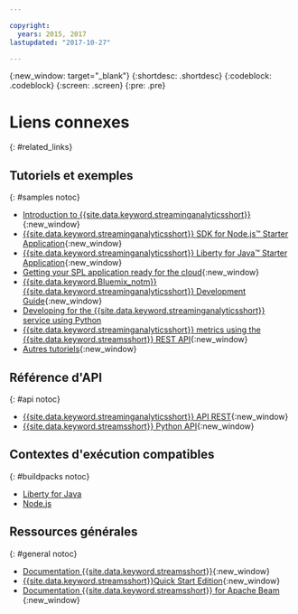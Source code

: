 ```yaml
---

copyright:
  years: 2015, 2017
lastupdated: "2017-10-27"

---
```


<!-- Attribute definitions -->
{:new_window: target="_blank"}
{:shortdesc: .shortdesc}
{:codeblock: .codeblock}
{:screen: .screen}
{:pre: .pre}

# Liens connexes
{: #related_links}

## Tutoriels et exemples
{: #samples notoc}
* [Introduction to {{site.data.keyword.streaminganalyticsshort}}](https://developer.ibm.com/streamsdev/docs/streaming-analytics-now-available-bluemix){:new_window}
* [{{site.data.keyword.streaminganalyticsshort}} SDK for Node.js™ Starter Application](https://www.ibm.com/developerworks/library/ba-bluemix-detect-complex-events-from-data-stream-trs/index.html){:new_window}
* [{{site.data.keyword.streaminganalyticsshort}} Liberty for Java™ Starter Application](https://developer.ibm.com/streamsdev/docs/bluemix-streaming-analytics-starter-application/){:new_window}
* [Getting your SPL application ready for the cloud](https://developer.ibm.com/streamsdev/docs/getting-spl-application-ready-cloud){:new_window}
* [{{site.data.keyword.Bluemix_notm}} {{site.data.keyword.streaminganalyticsshort}} Development Guide](https://developer.ibm.com/streamsdev/docs/bluemix-streaming-analytics-development-guide/){:new_window}
* [ Developing for the {{site.data.keyword.streaminganalyticsshort}} service using Python](http://ibmstreams.github.io/streamsx.documentation/docs/python/1.6/python-appapi-devguide-2a/index.html)
* [{{site.data.keyword.streaminganalyticsshort}} metrics using the {{site.data.keyword.streamsshort}} REST API](https://developer.ibm.com/bluemix/2016/07/25/streaming-analytics-metrics-using-rest-api/){:new_window}
* [Autres tutoriels](/docs/services/StreamingAnalytics/r_integrating_cloudant_rest.html){:new_window}


## Référence d'API
{: #api notoc}
* [{{site.data.keyword.streaminganalyticsshort}} API REST](https://console.ng.bluemix.net/apidocs/220){:new_window}
* [{{site.data.keyword.streamsshort}} Python API](http://ibmstreams.github.io/streamsx.documentation/docs/python/1.6/python-appapi-devguide/){:new_window}


## Contextes d'exécution compatibles
{: #buildpacks notoc}
* [Liberty for Java](/docs/runtimes/liberty/index.html#liberty)
* [Node.js](/docs/runtimes/nodejs/index.html#nodejs)

## Ressources générales
{: #general notoc}
* [Documentation {{site.data.keyword.streamsshort}}](http://www.ibm.com/support/knowledgecenter/SSCRJU_4.2.1/com.ibm.streams.welcome.doc/doc/kc-homepage.html){:new_window}
* [{{site.data.keyword.streamsshort}}Quick Start Edition](http://ibmstreams.github.io/streamsx.documentation/docs/4.2/qse-intro/){:new_window}
* [Documentation {{site.data.keyword.streamsshort}} for Apache Beam ](https://ibmstreams.github.io/streamsx.documentation/docs/beamrunner/beamrunner-1-intro/){:new_window}

